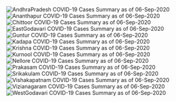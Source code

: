 
<img src="https://deepuhub.github.io/COVID-19/GraphsGenerated/06-Sep-2020/Last24Hrs_AndhraPradesh_06-Sep-2020.jpg" alt="AndhraPradesh COVID-19 Cases Summary as of 06-Sep-2020">
 <br>
<img src="https://deepuhub.github.io/COVID-19/GraphsGenerated/06-Sep-2020/Last24Hrs_Ananthapur_06-Sep-2020.jpg" alt="Ananthapur COVID-19 Cases Summary as of 06-Sep-2020">
 <br>
<img src="https://deepuhub.github.io/COVID-19/GraphsGenerated/06-Sep-2020/Last24Hrs_Chittoor_06-Sep-2020.jpg" alt="Chittoor COVID-19 Cases Summary as of 06-Sep-2020">
 <br>
<img src="https://deepuhub.github.io/COVID-19/GraphsGenerated/06-Sep-2020/Last24Hrs_EastGodavari_06-Sep-2020.jpg" alt="EastGodavari COVID-19 Cases Summary as of 06-Sep-2020">
 <br>
<img src="https://deepuhub.github.io/COVID-19/GraphsGenerated/06-Sep-2020/Last24Hrs_Guntur_06-Sep-2020.jpg" alt="Guntur COVID-19 Cases Summary as of 06-Sep-2020">
 <br>
<img src="https://deepuhub.github.io/COVID-19/GraphsGenerated/06-Sep-2020/Last24Hrs_Kadapa_06-Sep-2020.jpg" alt="Kadapa COVID-19 Cases Summary as of 06-Sep-2020">
 <br>
<img src="https://deepuhub.github.io/COVID-19/GraphsGenerated/06-Sep-2020/Last24Hrs_Krishna_06-Sep-2020.jpg" alt="Krishna COVID-19 Cases Summary as of 06-Sep-2020">
 <br>
<img src="https://deepuhub.github.io/COVID-19/GraphsGenerated/06-Sep-2020/Last24Hrs_Kurnool_06-Sep-2020.jpg" alt="Kurnool COVID-19 Cases Summary as of 06-Sep-2020">
 <br>
<img src="https://deepuhub.github.io/COVID-19/GraphsGenerated/06-Sep-2020/Last24Hrs_Nellore_06-Sep-2020.jpg" alt="Nellore COVID-19 Cases Summary as of 06-Sep-2020">
 <br>
<img src="https://deepuhub.github.io/COVID-19/GraphsGenerated/06-Sep-2020/Last24Hrs_Prakasam_06-Sep-2020.jpg" alt="Prakasam COVID-19 Cases Summary as of 06-Sep-2020">
 <br>
<img src="https://deepuhub.github.io/COVID-19/GraphsGenerated/06-Sep-2020/Last24Hrs_Srikakulam_06-Sep-2020.jpg" alt="Srikakulam COVID-19 Cases Summary as of 06-Sep-2020">
 <br>
<img src="https://deepuhub.github.io/COVID-19/GraphsGenerated/06-Sep-2020/Last24Hrs_Vishakapatnam_06-Sep-2020.jpg" alt="Vishakapatnam COVID-19 Cases Summary as of 06-Sep-2020">
 <br>
<img src="https://deepuhub.github.io/COVID-19/GraphsGenerated/06-Sep-2020/Last24Hrs_Vizianagaram_06-Sep-2020.jpg" alt="Vizianagaram COVID-19 Cases Summary as of 06-Sep-2020">
 <br>
<img src="https://deepuhub.github.io/COVID-19/GraphsGenerated/06-Sep-2020/Last24Hrs_WestGodavari_06-Sep-2020.jpg" alt="WestGodavari COVID-19 Cases Summary as of 06-Sep-2020">
 <br> 
